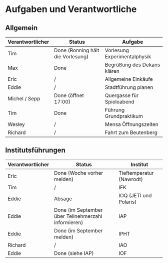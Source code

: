 Aufgaben und Verantwortliche
===========================

Allgemein
---------

| Verantwortlicher	| Status				| Aufgabe			|
|-----------------------|---------------------------------------|-------------------------------|
| Tim			| Done (Ronning hält die Vorlesung)	| Vorlesung Experimentalphysik	|
| Max 			| Done					| Begrüßung des Dekans klären	|
| Eric			| / 					| Allgemeine Einkäufe		|
| Eddie			| /					| Stadtführung planen		|
| Michel / Sepp 	| Done (öffnet 17:00)			| Quergasse für Spieleabend	|
| Tim 			| Done					| Führung Grundpraktikum	|
| Wesley		| / 					| Mensa Öffnungszeiten		|
| Richard		| / 					| Fahrt zum Beutenberg		|

Institutsführungen
------------------

| Verantwortlicher	| Status						| Institut 			|
|-----------------------|-------------------------------------------------------|-------------------------------|
| Eric			| Done (Woche vorher melden)				| Tieftemperatur (Nawrodt)	|
| Tim			| / 							| IFK				|
| Eddie			| Absage						| IOQ (JETI und Polaris)	|
| Eddie			| Done (im September über Teilnehmerzahl informieren) 	| IAP				|
| Eddie 		| Done (im September melden)				| IPHT				|
| Richard		| /							| IAO				|
| Eddie			| Done (siehe IAP)					| IOF				|
